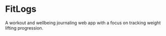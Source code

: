 # FitLogs
A workout and wellbeing journaling web app with a focus on tracking weight lifting progression.
